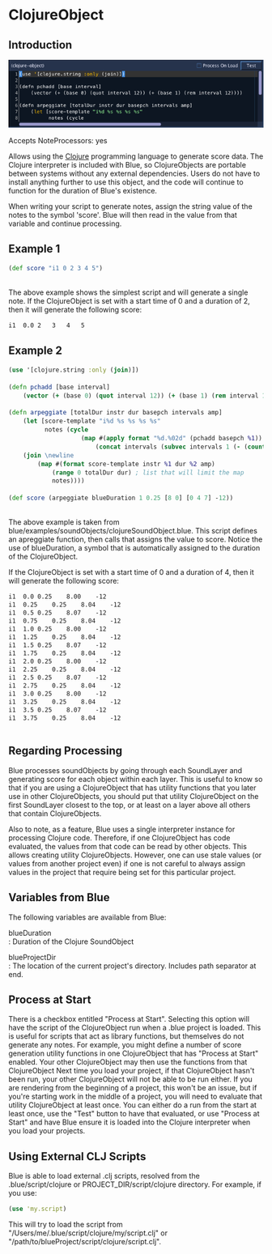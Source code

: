 # ClojureObject

## Introduction

![ ClojureObject ](../../../images/clojureObject.png)

Accepts NoteProcessors: yes

Allows using the [Clojure](http://www.clojure.org) programming language
to generate score data. The Clojure interpreter is included with Blue,
so ClojureObjects are portable between systems without any external
dependencies. Users do not have to install anything further to use this
object, and the code will continue to function for the duration of
Blue's existence.

When writing your script to generate notes, assign the string value of
the notes to the symbol 'score'. Blue will then read in the value from
that variable and continue processing.

## Example 1

```clojure 
(def score "i1 0 2 3 4 5")
    
```

The above example shows the simplest script and will generate a single
note. If the ClojureObject is set with a start time of 0 and a duration
of 2, then it will generate the following score:

```csound-sco
i1  0.0 2   3   4   5
```

## Example 2

```clojure 
(use '[clojure.string :only (join)])

(defn pchadd [base interval] 
    (vector (+ (base 0) (quot interval 12)) (+ (base 1) (rem interval 12))))

(defn arpeggiate [totalDur instr dur basepch intervals amp]
    (let [score-template "i%d %s %s %s %s"
          notes (cycle 
                    (map #(apply format "%d.%02d" (pchadd basepch %1)) 
                        (concat intervals (subvec intervals 1 (- (count intervals) 1)))))]
    (join \newline
        (map #(format score-template instr %1 dur %2 amp) 
            (range 0 totalDur dur) ; list that will limit the map
            notes))))

(def score (arpeggiate blueDuration 1 0.25 [8 0] [0 4 7] -12))
    
```

The above example is taken from
blue/examples/soundObjects/clojureSoundObject.blue. This script defines
an apreggiate function, then calls that assigns the value to score.
Notice the use of blueDuration, a symbol that is automatically assigned
to the duration of the ClojureObject.

If the ClojureObject is set with a start time of 0 and a duration of 4,
then it will generate the following score:

```csound-sco
i1  0.0 0.25    8.00    -12
i1  0.25    0.25    8.04    -12
i1  0.5 0.25    8.07    -12
i1  0.75    0.25    8.04    -12
i1  1.0 0.25    8.00    -12
i1  1.25    0.25    8.04    -12
i1  1.5 0.25    8.07    -12
i1  1.75    0.25    8.04    -12
i1  2.0 0.25    8.00    -12
i1  2.25    0.25    8.04    -12
i1  2.5 0.25    8.07    -12
i1  2.75    0.25    8.04    -12
i1  3.0 0.25    8.00    -12
i1  3.25    0.25    8.04    -12
i1  3.5 0.25    8.07    -12
i1  3.75    0.25    8.04    -12
    
```

##  Regarding Processing

Blue processes soundObjects by going through each SoundLayer and
generating score for each object within each layer. This is useful to
know so that if you are using a ClojureObject that has utility functions
that you later use in other ClojureObjects, you should put that utility
ClojureObject on the first SoundLayer closest to the top, or at least on
a layer above all others that contain ClojureObjects.

Also to note, as a feature, Blue uses a single interpreter instance for
processing Clojure code. Therefore, if one ClojureObject has code
evaluated, the values from that code can be read by other objects. This
allows creating utility ClojureObjects. However, one can use stale
values (or values from another project even) if one is not careful to
always assign values in the project that require being set for this
particular project.

## Variables from Blue

The following variables are available from Blue:

blueDuration  
:   Duration of the Clojure SoundObject

blueProjectDir  
:   The location of the current project's directory. Includes path
    separator at end.

## Process at Start

There is a checkbox entitled "Process at Start". Selecting this option
will have the script of the ClojureObject run when a .blue project is
loaded. This is useful for scripts that act as library functions, but
themselves do not generate any notes. For example, you might define a
number of score generation utility functions in one ClojureObject that
has "Process at Start" enabled. Your other ClojureObject may then use
the functions from that ClojureObject Next time you load your project,
if that ClojureObject hasn't been run, your other ClojureObject will not
be able to be run either. If you are rendering from the beginning of a
project, this won't be an issue, but if you're starting work in the
middle of a project, you will need to evaluate that utility
ClojureObject at least once. You can either do a run from the start at
least once, use the "Test" button to have that evaluated, or use
"Process at Start" and have Blue ensure it is loaded into the Clojure
interpreter when you load your projects.

## Using External CLJ Scripts

Blue is able to load external .clj scripts, resolved from the
.blue/script/clojure or PROJECT\_DIR/script/clojure directory. For
example, if you use:

```clojure 
(use 'my.script)      
```

This will try to load the script from
"/Users/me/.blue/script/clojure/my/script.clj" or
"/path/to/blueProject/script/clojure/script.clj".
